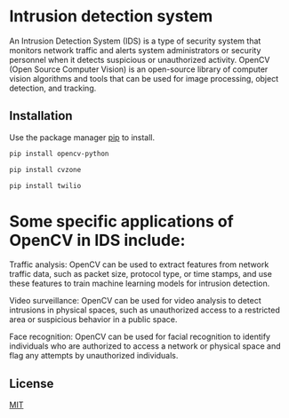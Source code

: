 # Intrusion detection system

An Intrusion Detection System (IDS) is a type of security system that monitors network traffic and alerts system administrators or security personnel when it detects suspicious or unauthorized activity. OpenCV (Open Source Computer Vision) is an open-source library of computer vision algorithms and tools that can be used for image processing, object detection, and tracking.

## Installation

Use the package manager [pip](https://pip.pypa.io/en/stable/) to install.

```bash
pip install opencv-python
```

```bash
pip install cvzone
```
```bash
pip install twilio
```

# Some specific applications of OpenCV in IDS include:

Traffic analysis: OpenCV can be used to extract features from network traffic data, such as packet size, protocol type, or time stamps, and use these features to train machine learning models for intrusion detection.

Video surveillance: OpenCV can be used for video analysis to detect intrusions in physical spaces, such as unauthorized access to a restricted area or suspicious behavior in a public space.

Face recognition: OpenCV can be used for facial recognition to identify individuals who are authorized to access a network or physical space and flag any attempts by unauthorized individuals.

## License

[MIT](https://choosealicense.com/licenses/mit/)

